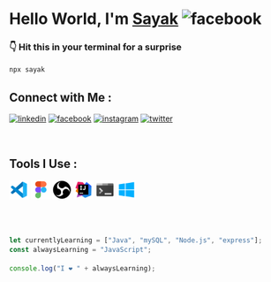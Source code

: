 # Hello World, I'm [Sayak](https://sayak-dutta.github.io "Portfolio Website") <img src='https://camo.githubusercontent.com/e8e7b06ecf583bc040eb60e44eb5b8e0ecc5421320a92929ce21522dbc34c891/68747470733a2f2f6d656469612e67697068792e636f6d2f6d656469612f6876524a434c467a6361737252346961377a2f67697068792e676966' alt='facebook' height='35px'>

### 👇 Hit this in your terminal for a surprise

```bash
npx sayak
```

## Connect with Me :

[<img  src='https://cdn.jsdelivr.net/npm/simple-icons@3.0.1/icons/linkedin.svg' alt='linkedin' height='30px'>](https://www.linkedin.com/in/sayakdutta7/)
[<img src='https://cdn.jsdelivr.net/npm/simple-icons@3.0.1/icons/facebook.svg' alt='facebook' height='30px'>](https://www.facebook.com/sayak.dutta.cr7)
[<img src='https://cdn.jsdelivr.net/npm/simple-icons@3.0.1/icons/instagram.svg' alt='instagram' height='30px'>](/https://www.instagram.com/gameboysayak/)
[<img src='https://cdn.jsdelivr.net/npm/simple-icons@3.0.1/icons/twitter.svg' alt='twitter' height='30px'>](https://twitter.com/gameboysayak)

</br>

## Tools I Use :

[<img src='https://raw.githubusercontent.com/sayak-dutta/sayak-dutta/main/icons/icons8-visual-studio-code-2019-50.png' alt='VScode' height='35px'>](https://code.visualstudio.com/download "VSCode")
[<img src='https://raw.githubusercontent.com/sayak-dutta/sayak-dutta/main/icons/icons8-figma-50.png' alt='Figma' height='35px'>](https://www.figma.com/ "Figma")
[<img src='https://raw.githubusercontent.com/sayak-dutta/sayak-dutta/main/icons/icons8-obs-studio-50.png' alt='OBS Studio' height='35px'>](https://obsproject.com/ "OBS Studio")
[<img src='https://raw.githubusercontent.com/sayak-dutta/sayak-dutta/main/icons/icons8-intellij-idea-50.png' alt='Intellij Idea for java' height='35px'>](https://www.jetbrains.com/idea/download "Intellij Idea for Java")
[<img src='https://raw.githubusercontent.com/sayak-dutta/sayak-dutta/main/icons/icons8-console-50.png' alt='Windows Terminal' height='35px'>](https://www.microsoft.com/en-us/p/windows-terminal/9n0dx20hk701?activetab=pivot:overviewtab "Windows Terminal")
[<img src='https://raw.githubusercontent.com/sayak-dutta/sayak-dutta/main/icons/icons8-windows-10-50.png' alt='Wndows 10 home' height='35px'>](https://www.microsoft.com/en-in/windows "Windows 10 Home")

<br>
<br>

```javascript
let currentlyLearning = ["Java", "mySQL", "Node.js", "express"];
const alwaysLearning = "JavaScript";

console.log("I ❤ " + alwaysLearning);
```
